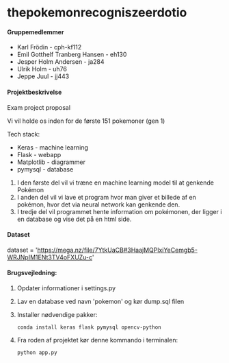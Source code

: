 # thepokemonrecogniszeerdotio

#### Gruppemedlemmer

* Karl Frödin - cph-kf112
* Emil Gotthelf Tranberg Hansen - eh130
* Jesper Holm Andersen - ja284
* Ulrik Holm - uh76
* Jeppe Juul - jj443

#### Projektbeskrivelse

Exam project proposal

Vi vil holde os inden for de første 151 pokemoner (gen 1)

Tech stack:
* Keras - machine learning
* Flask - webapp
* Matplotlib - diagrammer
* pymysql - database


1. I den første del vil vi træne en machine learning model til at genkende Pokémon 
2. I anden del vil vi lave et program hvor man giver et billede af en pokémon, hvor det via neural network kan genkende den.
3. I tredje del vil programmet hente information om pokémonen, der ligger i en database og vise det på en html side.

#### Dataset

dataset = 'https://mega.nz/file/7YtkUaCB#3HaajMQPlxiYeCemgb5-WRJNpIM1ENt3TV4oFXUZu-c'

#### Brugsvejledning: 

1. Opdater informationer i settings.py
2. Lav en database ved navn 'pokemon' og kør dump.sql filen
3. Installer nødvendige pakker:

    `conda install keras flask pymysql opencv-python`
    
4. Fra roden af projektet kør denne kommando i terminalen:

    `python app.py`